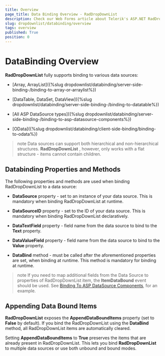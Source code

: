 ```yaml
---
title: Overview
page_title: Data Binding Overview - RadDropDownList
description: Check our Web Forms article about Telerik's ASP.NET RadDropDownList DataBinding Overview.
slug: dropdownlist/databinding/overview
tags: overview
published: True
position: 0
---
```


# DataBinding Overview



**RadDropDownList** fully supports binding to various data sources:

* [Array, ArrayList]({%slug dropdownlist/databinding/server-side-binding-/binding-to-array-or-arraylist%})

* [DataTable, DataSet, DataView]({%slug dropdownlist/databinding/server-side-binding-/binding-to-datatable%})

* [All ASP DataSource types]({%slug dropdownlist/databinding/server-side-binding-/binding-to-asp-datasource-components%})

* [OData]({%slug dropdownlist/databinding/client-side-binding/binding-to-odata%})

>note Data sources can support both hierarchical and non-hierarchical structures. **RadDropDownList** , however, only works with a flat structure - items cannot contain children.
>


## Databinding Properties and Methods

The following properties and methods are used when binding RadDropDownList to a data source:

* **DataSource** property - set to an instance of your data source. This is mandatory when binding RadDropDownList at runtime.

* **DataSourceID** property - set to the ID of your data source. This is mandatory when binding RadDropDownList declaratively.

* **DataTextField** property - field name from the data source to bind to the **Text** property.

* **DataValueField** property - field name from the data source to bind to the **Value** property.

* **DataBind** method - must be called after the aforementioned properties are set, when binding at runtime. This method is mandatory for binding at runtime.

>note If you need to map additional fields from the Data Source to properties of RadDropDownList item, the **ItemDataBound** event should be used. See [Binding To ASP DataSource Components](https://docs.telerik.com/devtools/aspnet-ajax/controls/dropdownlist/databinding/server-side-binding-/binding-to-asp-datasource-components#binding-to-asp-datasource-components), for an example.
>


## Appending Data Bound Items

**RadDropDownList** exposes the **AppendDataBoundItems** property (set to **False** by default). If you bind the RadDropDownList using the **DataBind** method, all RadDropDownList items are automatically cleared.

Setting **AppendDataBoundItems** to **True** preserves the items that are already present in RadDropDownList. This lets you bind **RadDropDownList** to multiple data sources or use both unbound and bound modes.
